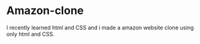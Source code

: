 # Amazon-clone
I recently learned html and CSS and i made a amazon website clone using only html and CSS.
